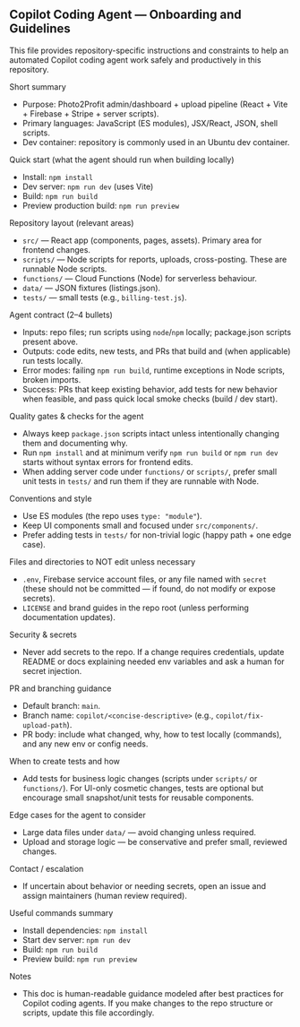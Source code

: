 ## Copilot Coding Agent — Onboarding and Guidelines

This file provides repository-specific instructions and constraints to help an automated Copilot coding agent work safely and productively in this repository.

Short summary

- Purpose: Photo2Profit admin/dashboard + upload pipeline (React + Vite + Firebase + Stripe + server scripts).
- Primary languages: JavaScript (ES modules), JSX/React, JSON, shell scripts.
- Dev container: repository is commonly used in an Ubuntu dev container.

Quick start (what the agent should run when building locally)

- Install: `npm install`
- Dev server: `npm run dev` (uses Vite)
- Build: `npm run build`
- Preview production build: `npm run preview`

Repository layout (relevant areas)

- `src/` — React app (components, pages, assets). Primary area for frontend changes.
- `scripts/` — Node scripts for reports, uploads, cross-posting. These are runnable Node scripts.
- `functions/` — Cloud Functions (Node) for serverless behaviour.
- `data/` — JSON fixtures (listings.json).
- `tests/` — small tests (e.g., `billing-test.js`).

Agent contract (2–4 bullets)

- Inputs: repo files; run scripts using `node`/`npm` locally; package.json scripts present above.
- Outputs: code edits, new tests, and PRs that build and (when applicable) run tests locally.
- Error modes: failing `npm run build`, runtime exceptions in Node scripts, broken imports.
- Success: PRs that keep existing behavior, add tests for new behavior when feasible, and pass quick local smoke checks (build / dev start).

Quality gates & checks for the agent

- Always keep `package.json` scripts intact unless intentionally changing them and documenting why.
- Run `npm install` and at minimum verify `npm run build` or `npm run dev` starts without syntax errors for frontend edits.
- When adding server code under `functions/` or `scripts/`, prefer small unit tests in `tests/` and run them if they are runnable with Node.

Conventions and style

- Use ES modules (the repo uses `type: "module"`).
- Keep UI components small and focused under `src/components/`.
- Prefer adding tests in `tests/` for non-trivial logic (happy path + one edge case).

Files and directories to NOT edit unless necessary

- `.env`, Firebase service account files, or any file named with `secret` (these should not be committed — if found, do not modify or expose secrets).
- `LICENSE` and brand guides in the repo root (unless performing documentation updates).

Security & secrets

- Never add secrets to the repo. If a change requires credentials, update README or docs explaining needed env variables and ask a human for secret injection.

PR and branching guidance

- Default branch: `main`.
- Branch name: `copilot/<concise-descriptive>` (e.g., `copilot/fix-upload-path`).
- PR body: include what changed, why, how to test locally (commands), and any new env or config needs.

When to create tests and how

- Add tests for business logic changes (scripts under `scripts/` or `functions/`). For UI-only cosmetic changes, tests are optional but encourage small snapshot/unit tests for reusable components.

Edge cases for the agent to consider

- Large data files under `data/` — avoid changing unless required.
- Upload and storage logic — be conservative and prefer small, reviewed changes.

Contact / escalation

- If uncertain about behavior or needing secrets, open an issue and assign maintainers (human review required).

Useful commands summary

- Install dependencies: `npm install`
- Start dev server: `npm run dev`
- Build: `npm run build`
- Preview build: `npm run preview`

Notes

- This doc is human-readable guidance modeled after best practices for Copilot coding agents. If you make changes to the repo structure or scripts, update this file accordingly.
